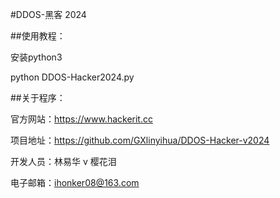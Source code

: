 #DDOS-黑客 2024

##使用教程：

安装python3

python DDOS-Hacker2024.py

##关于程序：

官方网站：https://www.hackerit.cc

项目地址：https://github.com/GXlinyihua/DDOS-Hacker-v2024

开发人员：林易华 v 樱花泪

电子邮箱：ihonker08@163.com
